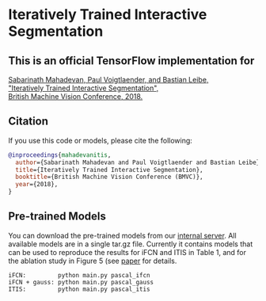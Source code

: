 # Iteratively Trained Interactive Segmentation

## This is an official TensorFlow implementation for

[
Sabarinath Mahadevan, Paul Voigtlaender, and Bastian Leibe,  
"Iteratively Trained Interactive Segmentation",  
British Machine Vision Conference, 2018.
](http://bmvc2018.org/contents/papers/0652.pdf)

## Citation

If you use this code or models, please cite the following:

```bibtex
@inproceedings{mahadevanitis,
  author={Sabarinath Mahadevan and Paul Voigtlaender and Bastian Leibe},
  title={Iteratively Trained Interactive Segmentation},
  booktitle={British Machine Vision Conference (BMVC)},
  year={2018},
}
```

## Pre-trained Models

You can download the pre-trained models from our [internal server](https://omnomnom.vision.rwth-aachen.de/data/itis/).
All available models are in a single tar.gz file. Currently it contains models that can be used to reproduce the results for iFCN and ITIS in Table 1, and for the ablation study in Figure 5 (see [paper](http://bmvc2018.org/contents/papers/0652.pdf) for details.

```misc
iFCN:         python main.py pascal_ifcn
iFCN + gauss: python main.py pascal_gauss
ITIS:         python main.py pascal_itis
```
